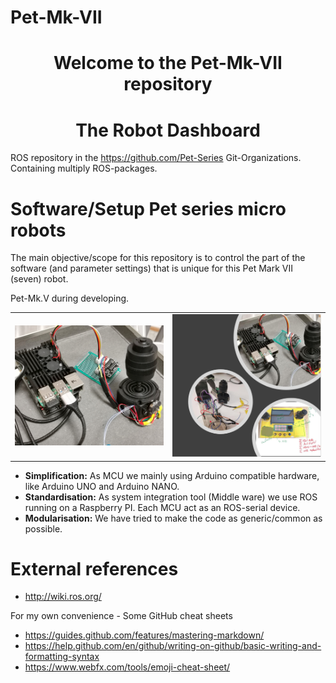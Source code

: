 # Pet-Mk-VII
<h1 align="center">Welcome to the Pet-Mk-VII repository</h1>
<h1 align="center">The Robot Dashboard</h1>

ROS repository in the https://github.com/Pet-Series Git-Organizations.</br>
Containing multiply ROS-packages.

# Software/Setup Pet series micro robots #
The main objective/scope for this repository is to control the part of the software (and parameter settings) that is unique for this Pet Mark VII (seven) robot.
<table>
    <tr>Pet-Mk.V during developing.
      <td><img src="./doc/Pet-Mk.VII Build Phase_10.jpg" width="350px"></td>
      <td><img src="./doc/Pet-Mk.VII Build Phase_11.jpg" width="350px"></td>
    </tr>
  </table>

- **Simplification:** As MCU we mainly using Arduino compatible hardware, like Arduino UNO and Arduino NANO. 
- **Standardisation:** As system integration tool (Middle ware) we use ROS running on a Raspberry PI. Each MCU act as an ROS-serial device. 
- **Modularisation:** We have tried to make the code as generic/common as possible. 


# External references
- http://wiki.ros.org/

For my own convenience - Some GitHub cheat sheets
- https://guides.github.com/features/mastering-markdown/
- https://help.github.com/en/github/writing-on-github/basic-writing-and-formatting-syntax
- https://www.webfx.com/tools/emoji-cheat-sheet/
